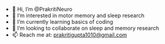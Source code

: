 - 👋 Hi, I’m @PrakritiNeuro
- 👀 I’m interested in motor memory and sleep research
- 🌱 I’m currently learning basics of coding
- 💞️ I’m looking to collaborate on sleep and memory research
- 📫 Reach me at: prakritigupta1010@gmail.com

<!---
PrakritiNeuro/PrakritiNeuro is a ✨ special ✨ repository because its `README.md` (this file) appears on your GitHub profile.
You can click the Preview link to take a look at your changes.
--->
